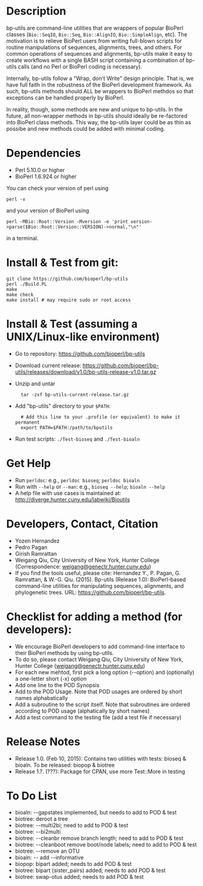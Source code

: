 # Description
bp-utils are command-line utilities that are wrappers of popular BioPerl classes (`Bio::SeqIO`, `Bio::Seq`, `Bio::AlignIO`, `Bio::SimpleAlign`, etc). The motivation is to relieve BioPerl users from writing full-blown scripts for routine manipulations of sequences, alignments, trees, and others. For common operations of sequences and alignments, bp-utils make it easy to create workflows with a single BASH script containing a combination of bp-utils calls (and no Perl or BioPerl coding is necessary).

Internally, bp-utils follow a "Wrap, don't Write" design principle. That is, we have full faith in the robustness of the BioPerl development framework. As such, bp-utils methods should ALL be wrappers to BioPerl methdos so that exceptions can be handled properly by BioPerl.

In reality, though, some methods are new and unique to bp-utils. In the future, all non-wrapper methods in bp-utils should ideally be re-factored into BioPerl class methods. This way, the bp-utils layer could be as thin as possibe and new methods could be added with minimal coding.

# Dependencies
* Perl 5.10.0 or higher
* BioPerl 1.6.924 or higher

You can check your version of perl using

```
perl -v
```

and your version of BioPerl using

```
perl -MBio::Root::Version -Mversion -e 'print version->parse($Bio::Root::Version::VERSION)->normal,"\n"'
```

in a terminal.

# Install & Test from git:

    git clone https://github.com/bioperl/bp-utils
	perl ./Build.PL
	make
	make check
	make install # may require sudo or root access

# Install & Test (assuming a UNIX/Linux-like environment)
* Go to repository: https://github.com/bioperl/bp-utils
* Download current release: https://github.com/bioperl/bp-utils/releases/download/v1.0/bp-utils-release-v1.0.tar.gz
* Unzip and untar

        tar -zxf bp-utils-current-release.tar.gz

* Add "bp-utils" directory to your `$PATH`:

        # Add this line to your .profile (or equivalent) to make it permanent
        export PATH=$PATH:/path/to/bputils

* Run test scripts: `./Test-bioseq` and `./Test-bioaln`

# Get Help
* Run `perldoc`: e.g., `perldoc bioseq`; `perldoc bioaln`
* Run with `--help` or `--man`: e.g., `bioseq --help`; `bioaln --help`
* A help file with use cases is maintained at: http://diverge.hunter.cuny.edu/labwiki/Bioutils

# Developers, Contact, Citation
* Yozen Hernandez
* Pedro Pagan
* Girish Ramrattan
* Weigang Qiu, City University of New York, Hunter College (Correspondence: weigang@genectr.hunter.cuny.edu)
* If you find the tools useful, please cite: Hernandez Y., P. Pagan,  G. Ramrattan, & W.-G. Qiu. (2015). Bp-utils (Release 1.0): BioPerl-based command-line utilities for manipulating sequences, alignments, and phylogenetic trees. URL: https://github.com/bioperl/bp-utils.

# Checklist for adding a method (for developers):
* We encourage BioPerl developers to add command-line interface to their BioPerl methods by using bp-utils.
* To do so, please contact Weigang Qiu, City University of New York, Hunter College  (weigang@genectr.hunter.cuny.edu)
* For each new mehtod, first pick a long option (--option) and (optionally) a one-letter short (-x) option
* Add one line to the POD Synopsis
* Add to the POD Usage. Note that POD usages are ordered by short names alphabatically
* Add a subroutine to the script itself. Note that subroutines are ordered according to POD usage (alphatically by short names)
* Add a test command to the testing file (add a test file if necessary)

# Release Notes
* Release 1.0. (Feb 10, 2015): Contains two utilities with tests: bioseq & bioaln. To be released: biopop & biotree
* Release 1.?. (???): Package for CPAN, use more Test::More in testing

# To Do List
* bioaln: --gapstates implemented, but needs to add to POD & test
* biotree: deroot a tree
* biotree: --multi2bi; need to add to POD & test
* biotree: --bi2multi
* biotree: --cleanbr remove branch length; need to add to POD & test
* biotree: --cleanboot remove boot/node labels; need to add to POD & test
* biotree: --remove an OTU
* bioaln: -- add --informative
* biopop: bipart added; needs to add POD & test
* biotree: bipart (sister_pairs) added; needs to add POD & test
* biotree: swap-otus added; needs to add POD & test
